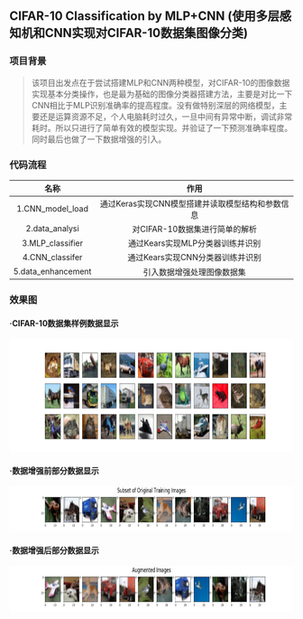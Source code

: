 ## CIFAR-10 Classification by MLP+CNN (使用多层感知机和CNN实现对CIFAR-10数据集图像分类)

### 项目背景
>  该项目出发点在于尝试搭建MLP和CNN两种模型，对CIFAR-10的图像数据实现基本分类操作，也是最为基础的图像分类器搭建方法，主要是对比一下CNN相比于MLP识别准确率的提高程度。没有做特别深层的网络模型，主要还是运算资源不足，个人电脑耗时过久，一旦中间有异常中断，调试非常耗时。所以只进行了简单有效的模型实现。并验证了一下预测准确率程度。同时最后也做了一下数据增强的引入。
  
### 代码流程
|名称|作用|
|:-------------:|:-------------:|
|1.CNN_model_load|通过Keras实现CNN模型搭建并读取模型结构和参数信息|
|2.data_analysi|对CIFAR-10数据集进行简单的解析|
|3.MLP_classifier|通过Kears实现MLP分类器训练并识别|
|4.CNN_classifer|通过Kears实现CNN分类器训练并识别|
|5.data_enhancement|引入数据增强处理图像数据集|

### 效果图
#### ·CIFAR-10数据集样例数据显示
<img width="800" height="200" src="./images/examples.png"/>

#### ·数据增强前部分数据显示
<img width="800" height="80" src="./images/subset.png"/>

#### ·数据增强后部分数据显示
<img width="800" height="80" src="./images/enhancement.png"/>
